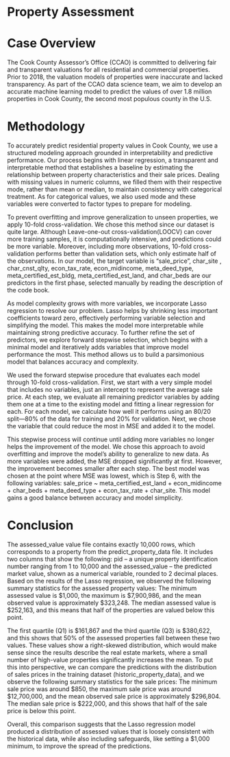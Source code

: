 # Property Assessment

# Case Overview

The Cook County Assessor’s Office (CCAO) is committed to delivering fair and transparent valuations for all residential and commercial properties. Prior to 2018, the valuation models of properties were inaccurate and lacked transparency. As part of the CCAO data science team, we aim to develop an accurate machine learning model to predict the values of over 1.8 million properties in Cook County, the second most populous county in the U.S. 

# Methodology

To accurately predict residential property values in Cook County, we use a structured modeling approach grounded in interpretability and predictive performance. Our process begins with linear regression, a transparent and interpretable method that establishes a baseline by estimating the relationship between property characteristics and their sale prices. Dealing with missing values in numeric columns, we filled them with their respective mode, rather than mean or median, to maintain consistency with categorical treatment. As for categorical values, we also used mode and these variables were converted to factor types to prepare for modeling.

To prevent overfitting and improve generalization to unseen properties, we apply 10-fold cross-validation. We chose this method since our dataset is quite large. Although Leave-one-out cross-validation(LOOCV) can cover more training samples, it is computationally intensive, and predictions could be more variable. Moreover, including more observations, 10-fold cross-validation performs better than validation sets, which only estimate half of the observations. In our model, the target variable is “sale_price”, char_site , char_cnst_qlty,  econ_tax_rate, econ_midincome, meta_deed_type, meta_certified_est_bldg, meta_certified_est_land, and char_beds are our predictors in the first phase, selected manually by reading the description of the code book.

As model complexity grows with more variables, we incorporate Lasso regression to resolve our problem. Lasso helps by shrinking less important coefficients toward zero, effectively performing variable selection and simplifying the model. This makes the model more interpretable while maintaining strong predictive accuracy.
To further refine the set of predictors, we explore forward stepwise selection, which begins with a minimal model and iteratively adds variables that improve model performance the most. This method allows us to build a parsimonious model that balances accuracy and complexity.

We used the forward stepwise procedure that evaluates each model through 10-fold cross-validation. First, we start with a very simple model that includes no variables, just an intercept to represent the average sale price. At each step, we evaluate all remaining predictor variables by adding them one at a time to the existing model and fitting a linear regression for each. For each model, we calculate how well it performs using an 80/20 split—80% of the data for training and 20% for validation. Next, we chose the variable that could reduce the most in MSE and added it to the model. 

This stepwise process will continue until adding more variables no longer helps the improvement of the model. We chose this approach to avoid overfitting and improve the model’s ability to generalize to new data. As more variables were added, the MSE dropped significantly at first. However, the improvement becomes smaller after each step. The best model was chosen at the point where MSE was lowest, which is Step 6, with the following variables: sale_price ~ meta_certified_est_land + econ_midincome + char_beds + meta_deed_type + econ_tax_rate + char_site. This model gains a good balance between accuracy and model simplicity.

# Conclusion

The assessed_value value file contains exactly 10,000 rows, which corresponds to a property from the predict_property_data file. It includes two columns that show the following: pid – a unique property identification number ranging from 1 to 10,000 and the assessed_value – the predicted market value, shown as a numerical variable, rounded to 2 decimal places. 
Based on the results of the Lasso regression, we observed the following summary statistics for the assessed property values: The minimum assessed value is $1,000, the maximum is $7,900,986, and the mean observed value is approximately $323,248. The median assessed value is $252,163, and this means that half of the properties are valued below this point. 

The first quartile (Q1) is $161,867 and the third quartile (Q3) is $380,622, and this shows that 50% of the assessed properties fall between these two values. These values show a right-skewed distribution, which would make sense since the results describe the real estate markets, where a small number of high-value properties significantly increases the mean. 
To put this into perspective, we can compare the predictions with the distribution of sales prices in the training dataset (historic_property_data), and we observe the following summary statistics for the sale prices: The minimum sale price was around $850, the maximum sale price was around $12,700,000, and the mean observed sale price is approximately $296,804. The median sale price is $222,000, and this shows that half of the sale price is below this point. 

Overall, this comparison suggests that the Lasso regression model produced a distribution of assessed values that is loosely consistent with the historical data, while also including safeguards, like setting a $1,000 minimum, to improve the spread of the predictions.

